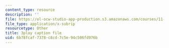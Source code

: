 ```yaml
---
content_type: resource
description: ''
file: https://ol-ocw-studio-app-production.s3.amazonaws.com/courses/11-382-water-diplomacy-spring-2021/6b78fcaf7378c8cd7c5e94c506fd976b_w2HASHQ8nYw.srt
file_type: application/x-subrip
resourcetype: Other
title: 3play caption file
uid: 6b78fcaf-7378-c8cd-7c5e-94c506fd976b
---
```

